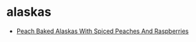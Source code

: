 # alaskas

 * [Peach Baked Alaskas With Spiced Peaches And Raspberries](../../index/p/peach-baked-alaskas-with-spiced-peaches-and-raspberries-106661.json)
